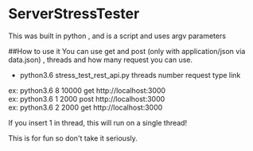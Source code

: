 # ServerStressTester
This was built in python , and is a script and uses argv parameters  


##How to use it
You can use get and post (only with application/json via data.json) , threads and how many request you can use.  

- python3.6 stress_test_rest_api.py  threads number request type link  

ex: python3.6 8 10000 get http://localhost:3000  
ex: python3.6 1 2000 post http://localhost:3000  
ex: python3.6 2 2000 get http://localhost:3000  

If you insert 1 in thread, this will run on a single thread!  


This is for fun so don't take it seriously.   
